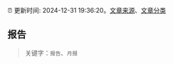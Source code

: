 :alarm_clock: 更新时间: 2024-12-31 19:36:20。[文章来源](/README.md)、[文章分类](/TAGS.md)

## 报告


> 关键字：`报告`、`月报`



